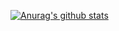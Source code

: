  [![Anurag's github stats](https://github-readme-stats.vercel.app/api?username=ifuwanna)](https://github.com/anuraghazra/github-readme-stats)
